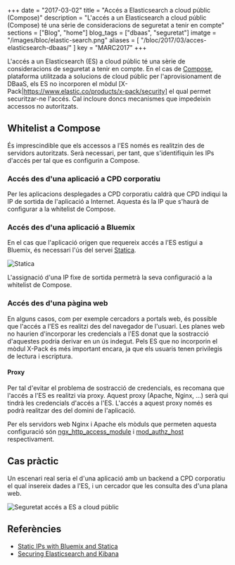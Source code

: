 +++
date = "2017-03-02"
title = "Accés a Elasticsearch a cloud públic (Compose)"
description = "L'accés a un Elasticsearch a cloud públic (Compose) té una sèrie de consideracions de seguretat a tenir en compte"
sections = ["Blog", "home"]
blog_tags = ["dbaas", "seguretat"]
imatge = "/images/bloc/elastic-search.png"
aliases = [
"/bloc/2017/03/acces-elasticsearch-dbaas/"
]
key = "MARC2017"
+++

L'accés a un Elasticsearch (ES) a cloud públic té una sèrie de consideracions de seguretat a tenir en compte. En el cas de [Compose](https://www.compose.com/), plataforma utilitzada a solucions de cloud públic per l'aprovisionament de DBaaS, els ES no incorporen el mòdul [X-Pack|https://www.elastic.co/products/x-pack/security] el qual permet securitzar-ne l'accés. Cal incloure doncs mecanismes que impedeixin accessos no autoritzats.

## Whitelist a Compose

És imprescindible que els accessos a l'ES només es realitzin des de servidors autoritzats. Serà necessari, per tant, que s'identifiquin les IPs d'accés per tal que es configurin a Compose.

### Accés des d'una aplicació a CPD corporatiu

Per les aplicacions desplegades a CPD corporatiu caldrà que CPD indiqui la IP de sortida de l'aplicació a Internet. Aquesta és la IP que s'haurà de configurar a la whitelist de Compose.

### Accés des d'una aplicació a Bluemix

En el cas que l'aplicació origen que requereix accés a l'ES estigui a Bluemix, és necessari l'ús del servei [Statica](https://console.ng.bluemix.net/catalog/services/statica).

![Statica](/images/bloc/statica.png)

L'assignació d'una IP fixe de sortida permetrà la seva configuració a la whitelist de Compose.

### Accés des d'una pàgina web

En alguns casos, com per exemple cercadors a portals web, és possible que l'accés a l'ES es realitzi des del navegador de l'usuari. Les planes web no haurien d'incorporar les credencials a l'ES donat que la sostracció d'aquestes podria derivar en un ús indegut. Pels ES que no incorporin el mòdul X-Pack és més important encara, ja que els usuaris tenen privilegis de lectura i escriptura.

#### Proxy

Per tal d'evitar el problema de sostracció de credencials, es recomana que l'accés a l'ES es realitzi via proxy. Aquest proxy (Apache, Nginx, ...) serà qui tindrà les credencials d'accés a l'ES. L'accés a aquest proxy només es podrà realitzar des del domini de l'aplicació.

Per els servidors web Nginx i Apache els mòduls que permeten aquesta configuració són [ngx_http_access_module](http://nginx.org/en/docs/http/ngx_http_access_module.html) i [mod_authz_host](https://httpd.apache.org/docs/2.4/mod/mod_authz_host.html) respectivament.

## Cas pràctic

Un escenari real seria el d'una aplicació amb un backend a CPD corporatiu el qual insereix dades a l'ES, i un cercador que les consulta des d'una plana web.

![Seguretat accés a ES a cloud públic](/images/bloc/seguretat_es_cloud_public.png)

## Referències

- [Static IPs with Bluemix and Statica](https://www.ibm.com/blogs/bluemix/2015/08/static-ips-with-bluemix-and-statica/)
- [Securing Elasticsearch and Kibana](https://www.elastic.co/guide/en/x-pack/current/xpack-security.html)